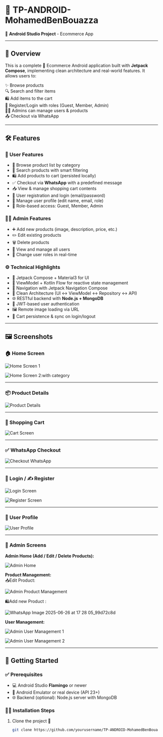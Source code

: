 # 🚀 TP-ANDROID-MohamedBenBouazza

📱 **Android Studio Project** - Ecommerce App

---

## 📌 Overview

This is a complete 🛒 Ecommerce Android application built with **Jetpack Compose**, implementing clean architecture and real-world features. It allows users to:

✨ Browse products  
🔍 Search and filter items  
🛍️ Add items to the cart  
🔑 Register/Login with roles (Guest, Member, Admin)  
🧑‍💼 Admins can manage users & products  
📤 Checkout via WhatsApp  

---

## 🛠️ Features

### 👤 User Features

- 🛒 Browse product list by category
- 🔎 Search products with smart filtering
- 🛍️ Add products to cart (persisted locally)
- ✅ Checkout via **WhatsApp** with a predefined message
- 📥 View & manage shopping cart contents
- 🔐 User registration and login (email/password)
- 👤 Manage user profile (edit name, email, role)
- 🧩 Role-based access: Guest, Member, Admin

### 👨‍💻 Admin Features

- ➕ Add new products (image, description, price, etc.)
- ✏️ Edit existing products
- 🗑️ Delete products
- 👥 View and manage all users
- 🔄 Change user roles in real-time

### ⚙️ Technical Highlights

- 🎨 Jetpack Compose + Material3 for UI
- 🧠 ViewModel + Kotlin Flow for reactive state management
- 🧭 Navigation with Jetpack Navigation Compose
- 🧼 Clean Architecture (UI ↔ ViewModel ↔ Repository ↔ API)
- 🌐 RESTful backend with **Node.js + MongoDB**
- 🔐 JWT-based user authentication
- 🖼 Remote image loading via URL
- 💾 Cart persistence & sync on login/logout

---

## 🖼️ Screenshots

### 🏠 Home Screen

![Home Screen 1](https://github.com/user-attachments/assets/9d00609d-2d2f-4f26-a7e6-b4471d4ee8e0)

![Home Screen 2:with category](https://github.com/user-attachments/assets/ef99f387-fd6f-4cc2-a91e-46aa4cfe797a)

---

### 📦 Product Details

![Product Details](https://github.com/user-attachments/assets/2a3e470a-2922-4957-9d10-665dbb538b6f)

---

### 🛒 Shopping Cart

![Cart Screen](https://github.com/user-attachments/assets/122619b5-2e48-4a80-ab4f-c0ccbfb822ca)

---

### ✅ WhatsApp Checkout

![Checkout WhatsApp](https://github.com/user-attachments/assets/408fc23a-55e6-4fb9-bc9f-1d6d383fbf46)

---

### 🔐 Login / ✍️ Register

![Login Screen](https://github.com/user-attachments/assets/be18ac16-1fa1-41c7-9191-5753fc2b1b19)

![Register Screen](https://github.com/user-attachments/assets/7a605fb4-34e1-4039-a597-614099a95052)

---

### 🙍 User Profile

![User Profile](https://github.com/user-attachments/assets/bf289a13-41ef-4390-9468-4bcab1491370)

---

### 👑 Admin Screens

**Admin Home (Add / Edit / Delete Products):**  

![Admin Home](https://github.com/user-attachments/assets/3ef2395d-20d4-4b81-ad32-d61d41d5d47a)

**Product Management:**  
 📥Edit Product:
 
![Admin Product Management](https://github.com/user-attachments/assets/d3145744-f333-40fc-90bf-318377f76f7d)

 🛍️Add new Product :
 
![WhatsApp Image 2025-06-26 at 17 28 05_99d72c8d](https://github.com/user-attachments/assets/30f006ba-eeb1-490b-968e-84b69b3fb184)

**User Management:**  

![Admin User Management 1](https://github.com/user-attachments/assets/f1e4e121-5e4c-48ae-a98c-d9783b1abfec) 

![Admin User Management 2](https://github.com/user-attachments/assets/21619209-e19c-4e13-be13-de8a301a8c47)

---

## 🚀 Getting Started

### ✅ Prerequisites

- 💻 Android Studio **Flamingo** or newer
- 📱 Android Emulator or real device (API 23+)
- 🌐 Backend (optional): Node.js server with MongoDB

### 🧑‍💻 Installation Steps

1. Clone the project 📂

   ```bash
   git clone https://github.com/yourusername/TP-ANDROID-MohamedBenBouazza.git

